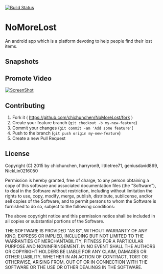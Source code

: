 [![Build Status](https://travis-ci.org/siman-man/shiritori.svg?branch=master)](https://travis-ci.org/siman-man/shiritori)

# NoMoreLost

An android app which is a platform devoting to help people find their lost items.

## Snapshots

## Promote Video
[![ScreenShot](https://github.com/chichunchen/NoMoreLost/images/youtube-snapshot.png)](https://www.youtube.com/watch?v=eFvlSmZxyEs&index=9&list=PLoR2h6cxEh7KIWRbmOaHdBbSf2Mgr6eax)

## Contributing

1. Fork it ( https://github.com/chichunchen/NoMoreLost/fork )
2. Create your feature branch (`git checkout -b my-new-feature`)
3. Commit your changes (`git commit -am 'Add some feature'`)
4. Push to the branch (`git push origin my-new-feature`)
5. Create a new Pull Request

## License

Copyright (C) 2015 by chichunchen, harryron9, littletree71, geniusdavid869, NickLin0216050

Permission is hereby granted, free of charge, to any person obtaining a copy of this software and associated documentation files (the "Software"), to deal in the Software without restriction, including without limitation the rights to use, copy, modify, merge, publish, distribute, sublicense, and/or sell copies of the Software, and to permit persons to whom the Software is furnished to do so, subject to the following conditions:

The above copyright notice and this permission notice shall be included in all copies or substantial portions of the Software.

THE SOFTWARE IS PROVIDED "AS IS", WITHOUT WARRANTY OF ANY KIND, EXPRESS OR IMPLIED, INCLUDING BUT NOT LIMITED TO THE WARRANTIES OF MERCHANTABILITY, FITNESS FOR A PARTICULAR PURPOSE AND NONINFRINGEMENT. IN NO EVENT SHALL THE AUTHORS OR COPYRIGHT HOLDERS BE LIABLE FOR ANY CLAIM, DAMAGES OR OTHER LIABILITY, WHETHER IN AN ACTION OF CONTRACT, TORT OR OTHERWISE, ARISING FROM, OUT OF OR IN CONNECTION WITH THE SOFTWARE OR THE USE OR OTHER DEALINGS IN THE SOFTWARE.
